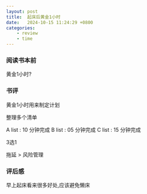 ```yaml
---
layout: post
title:  起床后黄金1小时
date:   2024-10-15 11:24:29 +0800
categories: 
    - review
    - time
---
```


### 阅读书本前

黄金1小时?

### 书评

黄金1小时用来制定计划

整理多个清单 

A list : 10 分钟完成 
B list : 05 分钟完成
C list : 15 分钟完成

3选1 

拖延 > 风险管理

### 评后感

早上起床看来很多好处,应该避免懒床